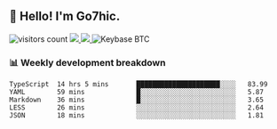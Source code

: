 ## 👋 Hello! I'm Go7hic.

 ![visitors count](https://visitors-by-url-pls-dont-use-this-in-your-repo.vercel.app/Go7hic-github-readme)
 <a href="https://twitter.com/Go7hic">
    <img src="https://img.shields.io/badge/-@Go7hic-1ca0f1?style=flat-square&labelColor=1ca0f1&logo=twitter&logoColor=white&link=https://twitter.com/Go7hic">
   <a/>
   <a href="mailto:gtfx0209@gmail.com">
    <img src="https://img.shields.io/badge/-gtfx0209@gmail.com-c14438?style=flat-square&logo=Gmail&logoColor=white&link=mailto:gtfx0209@gmail.com">
   <a/>
    ![Keybase BTC](https://img.shields.io/keybase/btc/Go7hic)
 <!--
🔭 I’m currently working
🌱 I’m currently learning
💬 Ask me about 
📫 How to reach me: 
⚡ Fun fact: 
-->
 <!--
![My Github Stats](https://github-readme-stats.vercel.app/api?username=Go7hic&show_icons=true&count_private=true)

-->

### 📊 Weekly development breakdown
<!--START_SECTION:waka-->
```text
TypeScript  14 hrs 5 mins       █████████████████████░░░░   83.99 
YAML        59 mins             █░░░░░░░░░░░░░░░░░░░░░░░░   5.87 
Markdown    36 mins             █░░░░░░░░░░░░░░░░░░░░░░░░   3.65 
LESS        26 mins             ░░░░░░░░░░░░░░░░░░░░░░░░░   2.64 
JSON        18 mins             ░░░░░░░░░░░░░░░░░░░░░░░░░   1.81
```
<!--END_SECTION:waka-->

